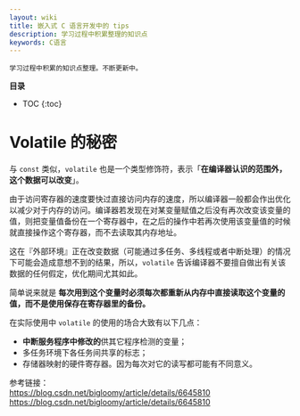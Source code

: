 ```yaml
---
layout: wiki
title: 嵌入式 C 语言开发中的 tips
description: 学习过程中积累整理的知识点
keywords: C语言
---
```

```
学习过程中积累的知识点整理。不断更新中。
```
**目录**

* TOC
{:toc}

# Volatile 的秘密  

与 `const` 类似，`volatile` 也是一个类型修饰符，表示「**在编译器认识的范围外，这个数据可以改变**」。

由于访问寄存器的速度要快过直接访问内存的速度，所以编译器一般都会作出优化以减少对于内存的访问。编译器若发现在对某变量赋值之后没有再次改变该变量的值，则把变量值备份在一个寄存器中，在之后的操作中若再次使用该变量值的时候就直接操作这个寄存器，而不去读取其内存地址。

这在『外部环境』正在改变数据（可能通过多任务、多线程或者中断处理）的情况下可能会造成意想不到的结果，所以，`volatile` 告诉编译器不要擅自做出有关该数据的任何假定，优化期间尤其如此。

简单说来就是 **每次用到这个变量时必须每次都重新从内存中直接读取这个变量的值，而不是使用保存在寄存器里的备份。**

在实际使用中 `volatile` 的使用的场合大致有以下几点：

- **中断服务程序中修改的**供其它程序检测的变量；
- 多任务环境下各任务间共享的标志；
- 存储器映射的硬件寄存器。因为每次对它的读写都可能有不同意义。

参考链接：  
https://blog.csdn.net/bigloomy/article/details/6645810  
https://blog.csdn.net/bigloomy/article/details/6645810


